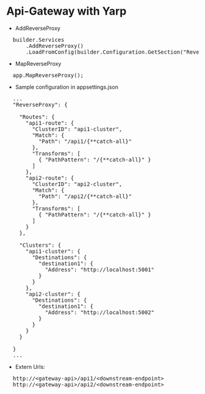 # Api-Gateway with Yarp

* AddReverseProxy
<pre>
  builder.Services
      .AddReverseProxy()
      .LoadFromConfig(builder.Configuration.GetSection("ReverseProxy"));
</pre>

* MapReverseProxy
<pre>
  app.MapReverseProxy();
</pre>

* Sample configuration in appsettings.json
<pre>
  ...
  "ReverseProxy": {

    "Routes": {
      "api1-route": {
        "ClusterID": "api1-cluster",
        "Match": {
          "Path": "/api1/{**catch-all}"
        },
        "Transforms": [
          { "PathPattern": "/{**catch-all}" }
        ]
      },
      "api2-route": {
        "ClusterID": "api2-cluster",
        "Match": {
          "Path": "/api2/{**catch-all}"
        },
        "Transforms": [
          { "PathPattern": "/{**catch-all}" }
        ]
      }
    },

    "Clusters": {
      "api1-cluster": {
        "Destinations": {
          "destination1": {
            "Address": "http://localhost:5001"
          }
        }
      },
      "api2-cluster": {
        "Destinations": {
          "destination1": {
            "Address": "http://localhost:5002"
          }
        }
      }
    }

  }
  ...
</pre>

* Extern Urls:
<pre>
  http://&lt;gateway-api&gt;/api1/&lt;downstream-endpoint&gt;
  http://&lt;gateway-api&gt;/api2/&lt;downstream-endpoint&gt;
</pre>
